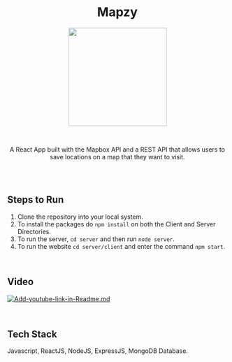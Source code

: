 <h1 align="center" >
  <b> Mapzy </b>
</h1>

<!-- # ![pageres](https://ibb.co/Qvx6D9n) -->
<p align="center">
  <img src="https://i.ibb.co/zVtS6sb/ok.png" width="225px" height="225px"/>
</p>

 <br />
 
<p align="center">
A React App built with the Mapbox API and a REST API that allows users to save locations on a map that they want to visit.
</p>
 
<br />  <br />

## Steps to Run

1. Clone the repository into your local system.
2. To install the packages do `npm install` on both the Client and Server Directories.
3. To run the server, `cd server` and then run `node server`.
4. To run the website `cd server/client` and enter the command `npm start`.

<br />

## Video

 [![Add-youtube-link-in-Readme.md](https://img.youtube.com/vi/8wMv3Uv8AaY/0.jpg)](https://youtu.be/8wMv3Uv8AaY)
 
<br />

## Tech Stack
Javascript, ReactJS, NodeJS, ExpressJS, MongoDB Database.

